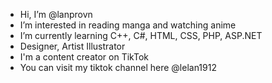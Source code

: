 - Hi, I’m @lanprovn
- I’m interested in reading manga and watching anime
- I’m currently learning C++, C#, HTML, CSS, PHP, ASP.NET
- Designer, Artist Illustrator
- I'm a content creator on TikTok
- You can visit my tiktok channel here @lelan1912

<!---
lanprovn/lanprovn is a ✨ special ✨ repository because its `README.md` (this file) appears on your GitHub profile.
You can click the Preview link to take a look at your changes.
--->
